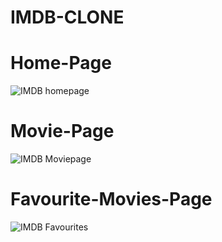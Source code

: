 # IMDB-CLONE

# Home-Page

![IMDB homepage](https://github.com/thirumeniram/IMDB-CLONE/assets/66516937/913d02e5-a2b3-4013-a9c9-9a8fe7476223)

# Movie-Page

![IMDB Moviepage](https://github.com/thirumeniram/IMDB-CLONE/assets/66516937/f349c4bd-00c7-49ec-9919-fb69efd21e0c)

# Favourite-Movies-Page

![IMDB Favourites](https://github.com/thirumeniram/IMDB-CLONE/assets/66516937/aa37f07e-4078-4d90-b73a-bcdd6e7b233f)


